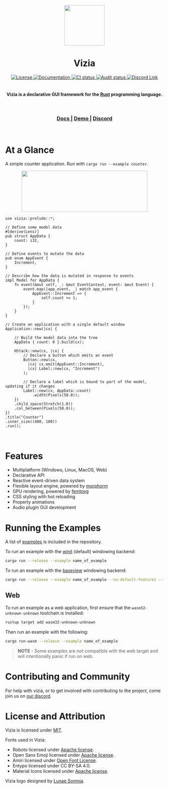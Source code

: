 <div align="center"><img src="https://raw.githubusercontent.com/vizia/vizia/main/assets/branding/vizia-logo-01.png" width="128px" height="128px"/><h1>Vizia</h1></div>

<div align="center">
  <!-- License -->
  <a href="https://github.com/vizia/vizia/blob/main/LICENSE">
    <img src="https://img.shields.io/crates/l/vizia"
    alt="License" />
  </a>
  <!-- Docs -->
  <a href="https://docs.vizia.dev">
    <img src="https://img.shields.io/badge/docs-website-blue" 
      alt="Documentation" />
  </a>
  <!-- CI -->
  <a href="https://github.com/vizia/vizia/actions/workflows/build.ym">
    <img src="https://github.com/vizia/vizia/actions/workflows/build.yml/badge.svg"
      alt="CI status" />
  </a>
  <!-- docs (TODO) -->
  <!-- Audit -->
  <a href="https://github.com/vizia/vizia/actions/workflows/audit.yml">
    <img src="https://github.com/vizia/vizia/actions/workflows/audit.yml/badge.svg"
      alt="Audit status" />
  </a>
  <!-- Discord -->
  <a href="https://discord.gg/aNkTPsRm2w">
    <img src="https://img.shields.io/discord/791142189005537332.svg?label=&logo=discord&logoColor=ffffff&color=7389D8&labelColor=6A7EC2" 
      alt="Discord Link" />
  </a>
</div>

<!-- [![Crates.io](https://img.shields.io/crates/v/vizia)](https://crates.io/crates/vizia) -->
<!-- [![docs.rs](https://img.shields.io/badge/docs-website-blue)](https://docs.rs/vizia/) -->

<br/>

<h4 align="center">Vizia is a declarative GUI framework for the <a href="https://www.rust-lang.org/">Rust</a> programming language.</h4>

<br/>

<div align="center">
  <h3>
    <a href="https://docs.vizia.dev/"> Docs </a>
    <span> | </span>
    <!-- <a href="https://book.vizia.dev/"> Guide </a>
    <span> | </span> -->
    <a href="https://demo.vizia.dev/"> Demo </a>
    <span> | </span>
    <a href="https://discord.gg/aNkTPsRm2w"> Discord </a>
  </h3>
</div>

<br/>

# At a Glance
A simple counter application. Run with `cargo run --example counter`.

<!-- TODO - Replace with GIF? -->
<div align="center"><img src="https://raw.githubusercontent.com/vizia/vizia/main/assets/images/counter.png" width="400px" height="130px"/></div>

```rust, no_run
use vizia::prelude::*;

// Define some model data
#[derive(Lens)]
pub struct AppData {
    count: i32,
}

// Define events to mutate the data
pub enum AppEvent {
    Increment,
}

// Describe how the data is mutated in response to events
impl Model for AppData {
    fn event(&mut self, _: &mut EventContext, event: &mut Event) {
        event.map(|app_event, _| match app_event {
            AppEvent::Increment => {
                self.count += 1;
            }
        });
    }
}

// Create an application with a single default window
Application::new(|cx| {
    
    // Build the model data into the tree
    AppData { count: 0 }.build(cx);

    HStack::new(cx, |cx| {
        // Declare a button which emits an event
        Button::new(cx, 
          |cx| cx.emit(AppEvent::Increment), 
          |cx| Label::new(cx, "Increment")
        );
        
        // Declare a label which is bound to part of the model, updating if it changes
        Label::new(cx, AppData::count)
            .width(Pixels(50.0));
    })
    .child_space(Stretch(1.0))
    .col_between(Pixels(50.0));
})
.title("Counter")
.inner_size((400, 100))
.run();
```

<br/>


# Features
 - Multiplatform (Windows, Linux, MacOS, Web)
 - Declarative API
 - Reactive event-driven data system
 - Flexible layout engine, powered by [morphorm](https://github.com/vizia/morphorm)
 - GPU rendering, powered by [femtovg](https://github.com/femtovg/femtovg)
 - CSS styling with hot reloading
 - Property animations
 - Audio plugin GUI development

# Running the Examples

A list of [examples](https://github.com/vizia/vizia/tree/main/examples) is included in the repository.

To run an example with the [winit](https://github.com/rust-windowing/winit) (default) windowing backend:
```bash
cargo run --release --example name_of_example
```
To run an example with the [baseview](https://github.com/RustAudio/baseview) windowing backend:
```bash
cargo run --release --example name_of_example --no-default-features --features baseview
```

## Web
To run an example as a web application, first ensure that the `wasm32-unknown-unknown` toolchain is installed:
```bash
rustup target add wasm32-unknown-unknown
```
Then run an example with the following:
```bash
cargo run-wasm --release --example name_of_example
```
> **NOTE** - Some examples are not compatible with the web target and will intentionally panic if run on web.

<!-- ## Example Projects

Example projects go here... with pictures and stuff...

Vizia is also being used for the [Meadowlark project](https://github.com/MeadowlarkDAW/Meadowlark), an upcoming modern Digital Audio Workstation (DAW) built with Rust. -->

# Contributing and Community

For help with vizia, or to get involved with contributing to the project, come join us on [our discord](https://discord.gg/aNkTPsRm2w).

# License and Attribution
Vizia is licensed under [MIT](https://github.com/vizia/vizia/blob/main/LICENSE).

Fonts used in Vizia:
- Roboto licensed under [Apache license](http://www.apache.org/licenses/LICENSE-2.0).
- Open Sans Emoji licensed under [Apache license](http://www.apache.org/licenses/LICENSE-2.0).
- Amiri licensed under [Open Font License](https://scripts.sil.org/cms/scripts/page.php?site_id=nrsi&id=OFL).
- Entypo licensed under CC BY-SA 4.0.
- Material Icons licensed under [Apache license](https://github.com/google/material-design-icons/blob/master/LICENSE).


Vizia logo designed by [Lunae Somnia](https://github.com/LunaeSomnia).

